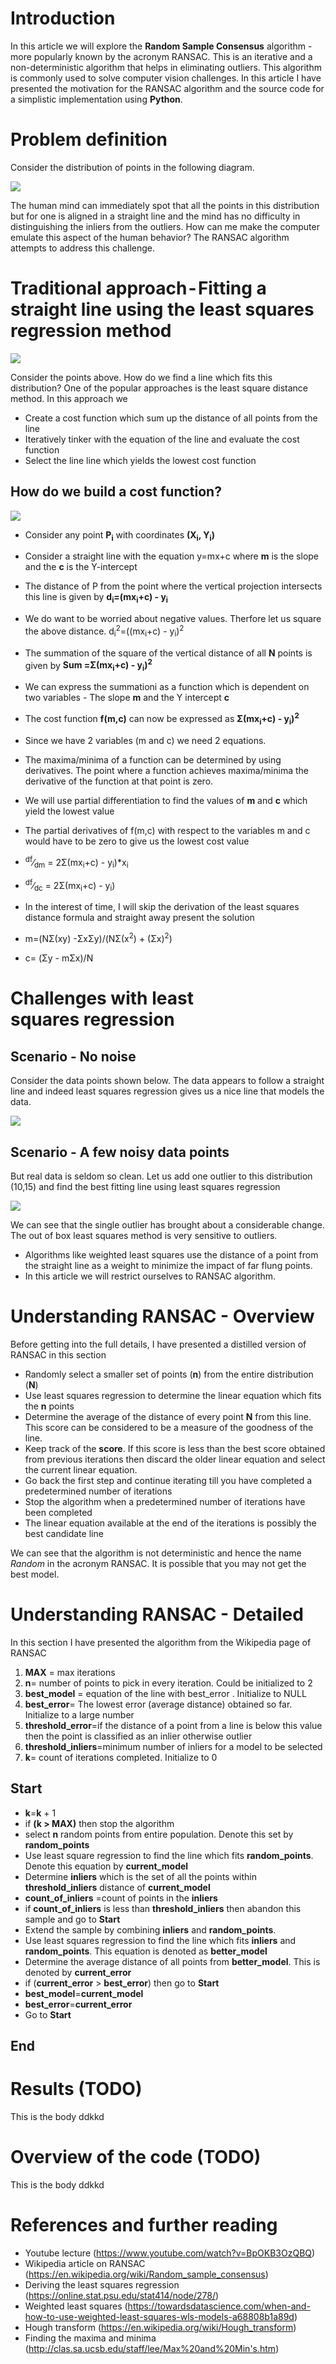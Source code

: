 ﻿# Introduction
In this article we will explore the **Random Sample Consensus** algorithm - more popularly known by the acronym RANSAC. This is an iterative and a non-deterministic algorithm that helps in eliminating outliers. This algorithm is commonly used  to solve computer vision challenges. In this article I have presented the motivation for the RANSAC algorithm and the source code for a simplistic implementation using **Python**.

# Problem definition
Consider the distribution of points in the following diagram. 

<img src="images/Intro_HumanMind_SeesStraightLine.png"/>

The human mind can immediately spot that all the points in this distribution but for one is aligned in a straight line and the mind has no difficulty in distinguishing the inliers from the outliers. How can me make the computer emulate this aspect of the human behavior? The RANSAC algorithm attempts to address this challenge.

# Traditional approach - Fitting a straight line using the least squares regression method
<img src="images/SimpleLinearRegression.png"/>

Consider the points above. How do we find a line which fits this distribution? One of the popular approaches is the least square distance method. In this approach we 

- Create a cost function which sum up the distance of all points from the line
- Iteratively tinker with the equation of the line and evaluate the cost function
- Select the line line which yields the lowest cost function

## How do we build a cost function?

<img src="images/y_mx_plus_c.png"/>


- Consider any point **P<sub>i</sub>** with coordinates **(X<sub>i</sub>, Y<sub>i</sub>)**
- Consider a straight line with the equation y=mx+c where  **m** is the slope and the **c** is the Y-intercept 

- The distance of P from the point where the vertical projection intersects this line is given by  **d<sub>i</sub>=(mx<sub>i</sub>+c) - y<sub>i</sub>**
- We do want to be worried about negative values. Therfore let us square the above distance. d<sub>i</sub><sup>2</sup>=((mx<sub>i</sub>+c) - y<sub>i</sub>)<sup>2</sup>
- The summation of the square of the vertical distance of all **N** points is given by **Sum =&Sigma;(mx<sub>i</sub>+c) - y<sub>i</sub>)<sup>2</sup>**
- We can express the summationi as a function which is dependent on two variables - The slope **m** and the Y intercept **c**
- The cost function **f(m,c)** can now be expressed as **&Sigma;(mx<sub>i</sub>+c) - y<sub>i</sub>)<sup>2</sup>**
- Since we have 2 variables (m and c) we need 2 equations.
- The maxima/minima of a function can be determined by using derivatives. The point where a function achieves maxima/minima the derivative of the function at that point is zero.
- We will use partial differentiation to find the values of **m** and **c** which yield the lowest value
- The partial derivatives of f(m,c) with respect to the variables m and c would have to be zero to give us the lowest cost value
- <sup>df</sup>&frasl;<sub>dm</sub> = 2&Sigma;(mx<sub>i</sub>+c) - y<sub>i</sub>)*x<sub>i</sub>
- <sup>df</sup>&frasl;<sub>dc</sub> = 2&Sigma;(mx<sub>i</sub>+c) - y<sub>i</sub>)
- In the interest of time, I will skip the derivation of the least squares distance formula and straight away present the solution
- m=(N&Sigma;(xy) -&Sigma;x&Sigma;y)/(N&Sigma;(x<sup>2</sup>) + (&Sigma;x)<sup>2</sup>)
- c= (&Sigma;y - m&Sigma;x)/N

# Challenges with least squares regression 
## Scenario - No noise
Consider the data points shown below. The data appears to follow a straight line and indeed least squares regression gives us a nice line that models the data.

<img src="images/Linear_Regression_Perfect.png"/>

## Scenario - A few noisy data points
But real data is seldom so clean. Let us add one outlier to this distribution  (10,15) and find the best fitting line using least squares regression

<img src="images/Linear_Regression_Noise.png"/>

We can see that the single outlier has brought about a considerable change. The out of box least squares method is very sensitive to outliers. 
- Algorithms like weighted least squares use the distance of a point from the straight line as a weight to minimize the impact of far flung points. 
- In this article we will restrict ourselves to RANSAC algorithm.


# Understanding RANSAC - Overview
Before getting into the full details, I have presented a distilled version of RANSAC in this section
- Randomly select a smaller set of points (**n**) from the entire distribution (**N**)
- Use least squares regression to determine the linear equation which fits the **n** points
- Determine the average of the distance of every point **N** from this line. This score can be considered to be a measure of the goodness of the line. 
- Keep track of the **score**. If this score is less than the best score obtained from previous iterations then discard the older linear equation and select the current linear equation.
- Go back the first step and continue iterating till you have completed a predetermined number of iterations
- Stop the algorithm when a predetermined number of iterations have been completed
- The linear equation available at the end of the iterations is possibly the best candidate line

We can see that the algorithm is not deterministic and hence the name *Random* in the acronym RANSAC. It is possible that you may not get the best model.


# Understanding RANSAC - Detailed
In this section I have presented the algorithm from the Wikipedia page of RANSAC
1. **MAX** = max iterations
1. **n**= number of points to pick in every iteration. Could be initialized to 2
1. **best_model** = equation of the line with best_error . Initialize to NULL
1. **best_error**= The lowest error (average distance) obtained so far. Initialize to a large number
1. **threshold_error**=if the distance of a point from a line is below this value then the point is classified as an inlier otherwise outlier
1. **threshold_inliers**=minimum number of inliers for a model to be selected
1. **k**= count of iterations completed. Initialize to 0
## Start
- **k**=**k** + 1
- if **(k > MAX)** then stop the algorithm
- select **n** random points from entire population. Denote this set by **random_points**
- Use least square regression to find the line  which fits **random_points**. Denote this equation by **current_model**
- Determine **inliers** which is the set of all the points within **threshold_inliers** distance of **current_model**
- **count_of_inliers** =count of points in the **inliers**
- if **count_of_inliers** is less than **threshold_inliers** then abandon this sample and go to **Start**
- Extend the sample by combining **inliers** and **random_points**. 
- Use least squares regression to find the line which fits **inliers** and **random_points**. This equation is denoted as **better_model** 
- Determine the average distance of all points from **better_model**. This is denoted by **current_error**
- if (**current_error** > **best_error**) then go to **Start**
- **best_model**=**current_model**
- **best_error**=**current_error**
- Go to **Start**
## End


# Results (TODO)
This is the body ddkkd

# Overview of the code (TODO)
This is the body ddkkd

# References and further reading
- Youtube lecture (https://www.youtube.com/watch?v=BpOKB3OzQBQ)
- Wikipedia article on RANSAC (https://en.wikipedia.org/wiki/Random_sample_consensus)
- Deriving the least squares regression (https://online.stat.psu.edu/stat414/node/278/)
- Weighted least squares (https://towardsdatascience.com/when-and-how-to-use-weighted-least-squares-wls-models-a68808b1a89d)
- Hough transform (https://en.wikipedia.org/wiki/Hough_transform)
- Finding the maxima and minima (http://clas.sa.ucsb.edu/staff/lee/Max%20and%20Min's.htm)
